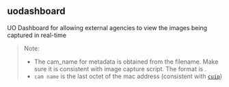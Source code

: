 ## uodashboard
UO Dashboard for allowing external agencies to view the images being captured in real-time

> Note:
> - The cam_name for metadata is obtained from the filename. Make sure it is consistent with image capture script.
The format is <img count>_<cam name>_<time since epoch>.
> - `cam name` is the last octet of the mac address (consistent with [`cuip`](https://github.com/Mohitsharma44/cuip))
